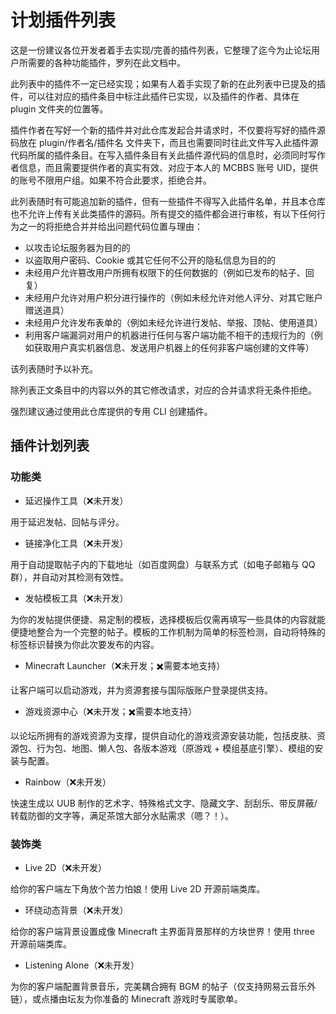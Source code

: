 # 计划插件列表

这是一份建议各位开发者着手去实现/完善的插件列表，它整理了迄今为止论坛用户所需要的各种功能插件，罗列在此文档中。

此列表中的插件不一定已经实现；如果有人着手实现了新的在此列表中已提及的插件，可以往对应的插件条目中标注此插件已实现，以及插件的作者、具体在 plugin 文件夹的位置等。

插件作者在写好一个新的插件并对此仓库发起合并请求时，不仅要将写好的插件源码放在 plugin/作者名/插件名 文件夹下，而且也需要同时往此文件写入此插件源代码所属的插件条目。在写入插件条目有关此插件源代码的信息时，必须同时写作者信息，而且需要提供作者的真实有效、对应于本人的 MCBBS 账号 UID，提供的账号不限用户组。如果不符合此要求，拒绝合并。

此列表随时有可能追加新的插件，但有一些插件不得写入此插件名单，并且本仓库也不允许上传有关此类插件的源码。所有提交的插件都会进行审核，有以下任何行为之一的将拒绝合并并给出问题代码位置与理由：

- 以攻击论坛服务器为目的的
- 以盗取用户密码、Cookie 或其它任何不公开的隐私信息为目的的
- 未经用户允许篡改用户所拥有权限下的任何数据的（例如已发布的帖子、回复）
- 未经用户允许对用户积分进行操作的（例如未经允许对他人评分、对其它账户赠送道具）
- 未经用户允许发布表单的（例如未经允许进行发帖、举报、顶帖、使用道具）
- 利用客户端漏洞对用户的机器进行任何与客户端功能不相干的违规行为的（例如获取用户真实机器信息、发送用户机器上的任何非客户端创建的文件等）

该列表随时予以补充。

除列表正文条目中的内容以外的其它修改请求，对应的合并请求将无条件拒绝。

强烈建议通过使用此仓库提供的专用 CLI 创建插件。

## 插件计划列表

### 功能类

- 延迟操作工具（:x:未开发）

用于延迟发帖、回帖与评分。

- 链接净化工具（:x:未开发）

用于自动提取帖子内的下载地址（如百度网盘）与联系方式（如电子邮箱与 QQ 群），并自动对其检测有效性。

- 发帖模板工具（:x:未开发）

为你的发帖提供便捷、易定制的模板，选择模板后仅需再填写一些具体的内容就能便捷地整合为一个完整的帖子。模板的工作机制为简单的标签检测，自动将特殊的标签标识替换为你此次要发布的内容。

- Minecraft Launcher（:x:未开发；:heavy_multiplication_x:需要本地支持）

让客户端可以启动游戏，并为资源套接与国际版账户登录提供支持。

- 游戏资源中心（:x:未开发；:heavy_multiplication_x:需要本地支持）

以论坛所拥有的游戏资源为支撑，提供自动化的游戏资源安装功能，包括皮肤、资源包、行为包、地图、懒人包、各版本游戏（原游戏 + 模组基底引擎）、模组的安装与配置。

- Rainbow（:x:未开发）

快速生成以 UUB 制作的艺术字、特殊格式文字、隐藏文字、刮刮乐、带反屏蔽/转载防御的文字等，满足茶馆大部分水贴需求（嗯？！）。

### 装饰类

- Live 2D（:x:未开发）

给你的客户端左下角放个苦力怕娘！使用 Live 2D 开源前端类库。

- 环绕动态背景（:x:未开发）

给你的客户端背景设置成像 Minecraft 主界面背景那样的方块世界！使用 three 开源前端类库。

- Listening Alone（:x:未开发）

为你的客户端配置背景音乐，完美耦合拥有 BGM 的帖子（仅支持网易云音乐外链），或点播由坛友为你准备的 Minecraft 游戏时专属歌单。
